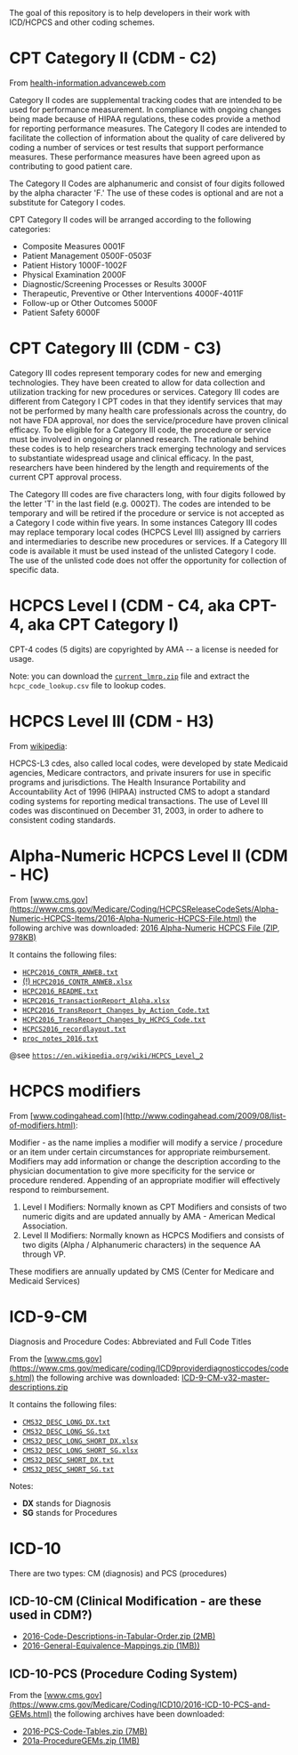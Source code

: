 The goal of this repository is to help developers in their work with ICD/HCPCS
and other coding schemes.

# CPT Category II (CDM - C2)

From [health-information.advanceweb.com](http://health-information.advanceweb.com/Article/Understand-the-Three-CPT-Code-Categories-2.aspx)

Category II codes are supplemental tracking codes that are intended to be used
for performance measurement. In compliance with ongoing changes being made
because of HIPAA regulations, these codes provide a method for reporting
performance measures. The Category II codes are intended to facilitate the
collection of information about the quality of care delivered by coding a
number of services or test results that support performance measures. These
performance measures have been agreed upon as contributing to good patient
care.

The Category II Codes are alphanumeric and consist of four digits followed by
the alpha character 'F.' The use of these codes is optional and are not a
substitute for Category I codes.

CPT Category II codes will be arranged according to the following categories:

- Composite Measures 0001F
- Patient Management 0500F-0503F
- Patient History 1000F-1002F
- Physical Examination 2000F
- Diagnostic/Screening Processes or Results 3000F
- Therapeutic, Preventive or Other Interventions 4000F-4011F
- Follow-up or Other Outcomes 5000F
- Patient Safety 6000F


# CPT Category III (CDM - C3)

Category III codes represent temporary codes for new and emerging technologies.
They have been created to allow for data collection and utilization tracking
for new procedures or services. Category III codes are different from Category
I CPT codes in that they identify services that may not be performed by many
health care professionals across the country, do not have FDA approval, nor
does the service/procedure have proven clinical efficacy. To be eligible for a
Category III code, the procedure or service must be involved in ongoing or
planned research. The rationale behind these codes is to help researchers track
emerging technology and services to substantiate widespread usage and clinical
efficacy. In the past, researchers have been hindered by the length and
requirements of the current CPT approval process.

The Category III codes are five characters long, with four digits followed by
the letter 'T' in the last field (e.g. 0002T). The codes are intended to be
temporary and will be retired if the procedure or service is not accepted as a
Category I code within five years. In some instances Category III codes may
replace temporary local codes (HCPCS Level III) assigned by carriers and
intermediaries to describe new procedures or services. If a Category III code
is available it must be used instead of the unlisted Category I code. The use
of the unlisted code does not offer the opportunity for collection of specific
data.


# HCPCS Level I (CDM - C4, aka CPT-4, aka CPT Category I)

CPT-4 codes (5 digits) are copyrighted by AMA -- a license is needed for usage.

Note: you can download the
[`current_lmrp.zip`](https://downloads.cms.gov/medicare-coverage-database/downloads/exports/current_lmrp.zip)
file and extract the `hcpc_code_lookup.csv` file to lookup codes.


# HCPCS Level III (CDM - H3)

From [wikipedia](https://en.wikipedia.org/wiki/Healthcare_Common_Procedure_Coding_System):

HCPCS-L3 cdes, also called local codes, were developed by state Medicaid agencies,
Medicare contractors, and private insurers for use in specific programs and
jurisdictions. The Health Insurance Portability and Accountability Act of 1996
(HIPAA) instructed CMS to adopt a standard coding systems for reporting medical
transactions. The use of Level III codes was discontinued on December 31, 2003,
in order to adhere to consistent coding standards.


# Alpha-Numeric HCPCS Level II (CDM - HC)

From [www.cms.gov](https://www.cms.gov/Medicare/Coding/HCPCSReleaseCodeSets/Alpha-Numeric-HCPCS-Items/2016-Alpha-Numeric-HCPCS-File.html)
the following archive was downloaded:
[2016 Alpha-Numeric HCPCS File (ZIP, 978KB)](https://www.cms.gov/Medicare/Coding/HCPCSReleaseCodeSets/Downloads/2016-Alpha-Numeric-HCPCS-File.zip)

It contains the following files:

- [`HCPC2016_CONTR_ANWEB.txt`](hcpcs-2016/HCPC2016_CONTR_ANWEB.txt)
- [(!) `HCPC2016_CONTR_ANWEB.xlsx`](hcpcs-2016/HCPC2016_CONTR_ANWEB.xlsx)
- [`HCPC2016_README.txt`](hcpcs-2016/HCPC2016_README.txt)
- [`HCPC2016_TransactionReport_Alpha.xlsx`](hcpcs-2016/HCPC2016_TransactionReport_Alpha.xlsx)
- [`HCPC2016_TransReport_Changes_by_Action_Code.txt`](hcpcs-2016/HCPC2016_TransReport_Changes_by_Action_Code.txt)
- [`HCPC2016_TransReport_Changes_by_HCPCS_Code.txt`](hcpcs-2016/HCPC2016_TransReport_Changes_by_HCPCS_Code.txt)
- [`HCPCS2016_recordlayout.txt`](hcpcs-2016/HCPCS2016_recordlayout.txt)
- [`proc_notes_2016.txt`](hcpcs-2016/proc_notes_2016.txt)

@see [`https://en.wikipedia.org/wiki/HCPCS_Level_2`](https://en.wikipedia.org/wiki/HCPCS_Level_2)

# HCPCS modifiers

From [www.codingahead.com](http://www.codingahead.com/2009/08/list-of-modifiers.html):

Modifier - as the name implies a modifier will modify a service / procedure or
an item under certain circumstances for appropriate reimbursement. Modifiers
may add information or change the description according to the physician
documentation to give more specificity for the service or procedure rendered.
Appending of an appropriate modifier will effectively respond to reimbursement.


1. Level I Modifiers: Normally known as CPT Modifiers and consists of two
   numeric digits and are updated annually by AMA - American Medical Association.
2. Level II Modifiers: Normally known as HCPCS Modifiers and consists of two
   digits (Alpha / Alphanumeric characters) in the sequence AA through VP.

These modifiers are annually updated by CMS (Center for Medicare and Medicaid Services)


# ICD-9-CM

Diagnosis and Procedure Codes: Abbreviated and Full Code Titles

From the [www.cms.gov](https://www.cms.gov/medicare/coding/ICD9providerdiagnosticcodes/codes.html)
the following archive was downloaded:
[ICD-9-CM-v32-master-descriptions.zip](https://www.cms.gov/Medicare/Coding/ICD9ProviderDiagnosticCodes/Downloads/ICD-9-CM-v32-master-descriptions.zip)

It contains the following files:

- [`CMS32_DESC_LONG_DX.txt`](icd-9-cm-v32/CMS32_DESC_LONG_DX.txt)
- [`CMS32_DESC_LONG_SG.txt`](icd-9-cm-v32/CMS32_DESC_LONG_SG.txt)
- [`CMS32_DESC_LONG_SHORT_DX.xlsx`](icd-9-cm-v32/CMS32_DESC_LONG_SHORT_DX.xlsx)
- [`CMS32_DESC_LONG_SHORT_SG.xlsx`](icd-9-cm-v32/CMS32_DESC_LONG_SHORT_SG.xlsx)
- [`CMS32_DESC_SHORT_DX.txt`](icd-9-cm-v32/CMS32_DESC_SHORT_DX.txt)
- [`CMS32_DESC_SHORT_SG.txt`](icd-9-cm-v32/CMS32_DESC_SHORT_SG.txt)


Notes:

- **DX** stands for Diagnosis
- **SG** stands for Procedures



# ICD-10

There are two types: CM (diagnosis) and PCS (procedures)

## ICD-10-CM (Clinical Modification - are these used in CDM?) 

- [2016-Code-Descriptions-in-Tabular-Order.zip (2MB)](https://www.cms.gov/Medicare/Coding/ICD10/Downloads/2016-Code-Descriptions-in-Tabular-Order.zip)
- [2016-General-Equivalence-Mappings.zip (1MB))](https://www.cms.gov/Medicare/Coding/ICD10/Downloads/2016-General-Equivalence-Mappings.zip)


## ICD-10-PCS (Procedure Coding System)

From the [www.cms.gov](https://www.cms.gov/Medicare/Coding/ICD10/2016-ICD-10-PCS-and-GEMs.html)
the following archives have been downloaded:

- [2016-PCS-Code-Tables.zip (7MB)](https://www.cms.gov/Medicare/Coding/ICD10/Downloads/2016-PCS-Code-Tables.zip)
- [201a-ProcedureGEMs.zip (1MB)](https://www.cms.gov/Medicare/Coding/ICD10/Downloads/2016-ProcedureGEMs.zip)
